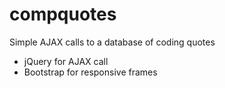 # compquotes
Simple AJAX calls to a database of coding quotes

- jQuery for AJAX call
- Bootstrap for responsive frames
